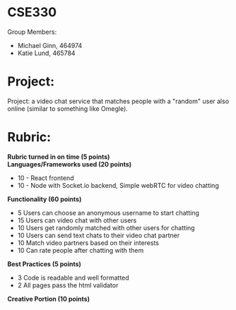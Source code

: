 # CSE330
Group Members: 
- Michael Ginn, 464974
- Katie Lund, 465784

# Project:
Project: a video chat service that matches people with a "random" user also online (similar to something like Omegle). 

# Rubric:
**Rubric turned in on time (5 points)**  
**Languages/Frameworks used (20 points)**  
- 10 - React frontend
- 10 - Node with Socket.io backend, Simple webRTC for video chatting  </br>
  
**Functionality (60 points)**  
- 5 Users can choose an anonymous username to start chatting
- 15 Users can video chat with other users
- 10 Users get randomly matched with other users for chatting
- 10 Users can send text chats to their video chat partner
- 10 Match video partners based on their interests
- 10 Can rate people after chatting with them  
  
**Best Practices (5 points)**  
- 3 Code is readable and well formatted
- 2 All pages pass the html validator  
  
**Creative Portion (10 points)**



